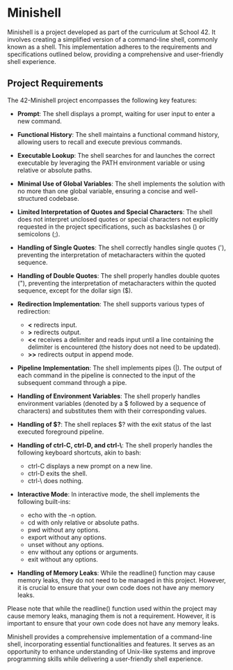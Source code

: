 # Minishell
Minishell is a project developed as part of the curriculum at School 42. It involves creating a simplified version of a command-line shell, commonly known as a shell. This implementation adheres to the requirements and specifications outlined below, providing a comprehensive and user-friendly shell experience.

## Project Requirements
The 42-Minishell project encompasses the following key features:

- **Prompt**: The shell displays a prompt, waiting for user input to enter a new command.

- **Functional History**: The shell maintains a functional command history, allowing users to recall and execute previous commands.

- **Executable Lookup**: The shell searches for and launches the correct executable by leveraging the PATH environment variable or using relative or absolute paths.

- **Minimal Use of Global Variables**: The shell implements the solution with no more than one global variable, ensuring a concise and well-structured codebase.

- **Limited Interpretation of Quotes and Special Characters**: The shell does not interpret unclosed quotes or special characters not explicitly requested in the project specifications, such as backslashes () or semicolons (;).

- **Handling of Single Quotes**: The shell correctly handles single quotes ('), preventing the interpretation of metacharacters within the quoted sequence.

- **Handling of Double Quotes**: The shell properly handles double quotes ("), preventing the interpretation of metacharacters within the quoted sequence, except for the dollar sign ($).

- **Redirection Implementation**: The shell supports various types of redirection:
    - **<** redirects input.
    - **>** redirects output.
    - **<<** receives a delimiter and reads input until a line containing the delimiter is encountered (the history does not need to be updated).
    - **>>** redirects output in append mode.
- **Pipeline Implementation**: The shell implements pipes (|). The output of each command in the pipeline is connected to the input of the subsequent command through a pipe.

- **Handling of Environment Variables**: The shell properly handles environment variables (denoted by a $ followed by a sequence of characters) and substitutes them with their corresponding values.

- **Handling of $?**: The shell replaces $? with the exit status of the last executed foreground pipeline.

- **Handling of ctrl-C, ctrl-D, and ctrl-\\**: The shell properly handles the following keyboard shortcuts, akin to bash:
    - ctrl-C displays a new prompt on a new line.
    - ctrl-D exits the shell.
    - ctrl-\ does nothing.
- **Interactive Mode**: In interactive mode, the shell implements the following built-ins:
    - echo with the -n option.
    - cd with only relative or absolute paths.
    - pwd without any options.
    - export without any options.
    - unset without any options.
    - env without any options or arguments.
    - exit without any options.

- **Handling of Memory Leaks**: While the readline() function may cause memory leaks, they do not need to be managed in this project. However, it is crucial to ensure that your own code does not have any memory leaks.


Please note that while the readline() function used within the project may cause memory leaks, managing them is not a requirement. However, it is important to ensure that your own code does not have any memory leaks.

Minishell provides a comprehensive implementation of a command-line shell, incorporating essential functionalities and features. It serves as an opportunity to enhance understanding of Unix-like systems and improve programming skills while delivering a user-friendly shell experience.
